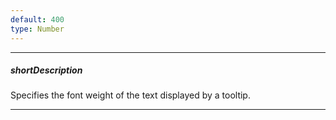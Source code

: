 ```yaml
---
default: 400
type: Number
---
```

---
##### shortDescription
Specifies the font weight of the text displayed by a tooltip.

---
